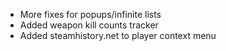 * More fixes for popups/infinite lists
* Added weapon kill counts tracker
* Added steamhistory.net to player context menu